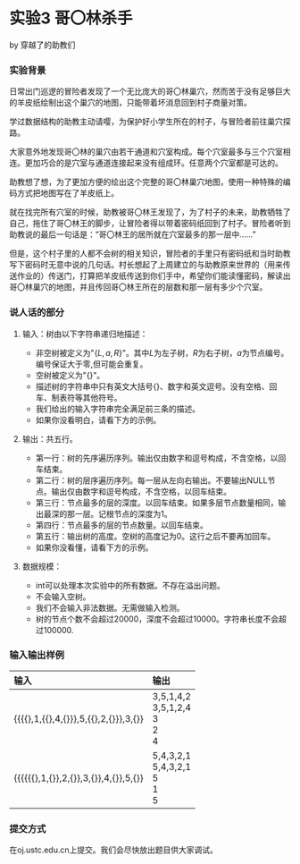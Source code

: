 # 实验3 哥〇林杀手
by 穿越了的助教们
### 实验背景
日常出门巡逻的冒险者发现了一个无比庞大的哥〇林巢穴，然而苦于没有足够巨大的羊皮纸绘制出这个巢穴的地图，只能带着坏消息回到村子商量对策。

学过数据结构的助教主动请嘤，为保护好小学生所在的村子，与冒险者前往巢穴探路。

大家意外地发现哥〇林的巢穴由若干通道和穴室构成。每个穴室最多与三个穴室相连。更加巧合的是穴室与通道连接起来没有组成环。任意两个穴室都是可达的。

助教想了想，为了更加方便的绘出这个完整的哥〇林巢穴地图，使用一种特殊的编码方式把地图写在了羊皮纸上。

就在找完所有穴室的时候，助教被哥〇林王发现了，为了村子的未来，助教牺牲了自己，拖住了哥〇林王的脚步，让冒险者得以带着密码纸回到了村子。冒险者听到助教说的最后一句话是：“哥〇林王的居所就在穴室最多的那一层中……”

但是，这个村子里的人都不会树的相关知识，冒险者的手里只有密码纸和当时助教写下密码时无意中说的几句话。村长想起了上周建立的与助教原来世界的（用来传送作业的）传送门，打算把羊皮纸传送到你们手中，希望你们能读懂密码，解读出哥〇林巢穴的地图，并且传回哥〇林王所在的层数和那一层有多少个穴室。

### 说人话的部分
1. 输入：树由以下字符串递归地描述：
   * 非空树被定义为"$\{L,a,R\}$"。其中$L$为左子树，$R$为右子树，$a$为节点编号。编号保证大于零,但可能会重复。
   * 空树被定义为"$\{\}$"。
   * 描述树的字符串中只有英文大括号{}、数字和英文逗号。没有空格、回车、制表符等其他符号。
   * 我们给出的输入字符串完全满足前三条的描述。
   * 如果你没看明白，请看下方的示例。
2. 输出：共五行。
   * 第一行：树的先序遍历序列。输出仅由数字和逗号构成，不含空格，以回车结束。
   * 第二行：树的层序遍历序列。每一层从左向右输出。不要输出NULL节点。输出仅由数字和逗号构成，不含空格，以回车结束。
   * 第三行：节点最多的层的深度。以回车结束。如果多层节点数量相同，输出最深的那一层。记根节点的深度为1。
   * 第四行：节点最多的层的节点数量。以回车结束。
   * 第五行：输出树的高度。空树的高度记为0。这行之后不要再加回车。
   * 如果你没看懂，请看下方的示例。

3. 数据规模：
   * int可以处理本次实验中的所有数据。不存在溢出问题。
   * 不会输入空树。
   * 我们不会输入非法数据。无需做输入检测。
   * 树的节点个数不会超过20000，深度不会超过10000。字符串长度不会超过100000.

### 输入输出样例
| 输入 | 输出 |
|:-|:-|
|{{{{},1,{{},4,{}}},5,{{},2,{}}},3,{}} | 3,5,1,4,2<br>3,5,1,2,4<br>3<br>2<br>4|
|{{{{{{},1,{}},2,{}},3,{}},4,{}},5,{}} | 5,4,3,2,1<br>5,4,3,2,1<br>5<br>1<br>5|

### 提交方式
在oj.ustc.edu.cn上提交。我们会尽快放出题目供大家调试。
